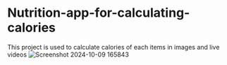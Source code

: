 # Nutrition-app-for-calculating-calories
This project is used to calculate calories of each items in images and live videos 
![Screenshot 2024-10-09 165843](https://github.com/user-attachments/assets/c376ede6-331b-4030-aa9e-f4635d9ee1e5)
